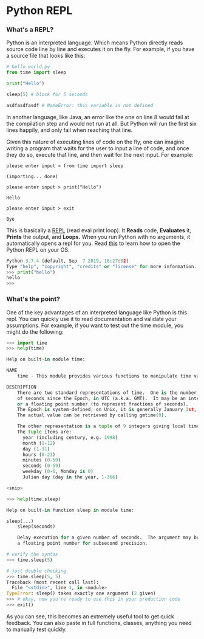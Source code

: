 # Python REPL

### What's a REPL?

Python is an interpreted language. Which means Python directly reads source code line by line and executes it on the fly. For example, if you have a source file that looks like this:

```python
# hello_world.py
from time import sleep

print("Hello")

sleep(5) # block for 5 seconds

asdfasdfasdf # NameError: this variable is not defined
```

In another language, like Java, an error like the one on line 8 would fail at the compilation step and would not run at all. But Python will run the first six lines happily, and only fail when reaching that line.

Given this nature of executing lines of code on the fly, one can imagine writing a program that waits for the user to input a line of code, and once they do so, execute that line, and then wait for the next input. For example:

```text
please enter input > from time import sleep

(importing... done)

please enter input > print("Hello")

Hello

please enter input > exit

Bye
```

This is basically a [REPL](https://en.wikipedia.org/wiki/Read%E2%80%93eval%E2%80%93print_loop) \(read eval print loop\). It **Reads** code, **Evaluates** it, **Prints** the output, and **Loops.** When you run Python with no arguments, it automatically opens a repl for you. Read [this](https://docs.python.org/3/tutorial/interpreter.html) to learn how to open the Python REPL on your OS.

```python
Python 3.7.4 (default, Sep  7 2019, 18:27:02)
Type "help", "copyright", "credits" or "license" for more information.
>>> print("hello")
hello
>>> 
```

### What's the point?

One of the key advantages of an interpreted language like Python is this repl. You can quickly use it to read documentation and validate your assumptions. For example, if you want to test out the time module, you might do the following:

```python
>>> import time
>>> help(time)

Help on built-in module time:

NAME
    time - This module provides various functions to manipulate time values.

DESCRIPTION
    There are two standard representations of time.  One is the number
    of seconds since the Epoch, in UTC (a.k.a. GMT).  It may be an integer
    or a floating point number (to represent fractions of seconds).
    The Epoch is system-defined; on Unix, it is generally January 1st, 1970.
    The actual value can be retrieved by calling gmtime(0).

    The other representation is a tuple of 9 integers giving local time.
    The tuple items are:
      year (including century, e.g. 1998)
      month (1-12)
      day (1-31)
      hours (0-23)
      minutes (0-59)
      seconds (0-59)
      weekday (0-6, Monday is 0)
      Julian day (day in the year, 1-366)

<snip>

>>> help(time.sleep)

Help on built-in function sleep in module time:

sleep(...)
    sleep(seconds)

    Delay execution for a given number of seconds.  The argument may be
    a floating point number for subsecond precision.

# verify the syntax
>>> time.sleep(5) 

# just double checking
>>> time.sleep(5, 5)
Traceback (most recent call last):
  File "<stdin>", line 1, in <module>
TypeError: sleep() takes exactly one argument (2 given)
>>> # okay, now you're ready to use this in your production code
>>> exit()
```

As you can see, this becomes an extremely useful tool to get quick feedback. You can also paste in full functions, classes, anything you need to manually test quickly.

